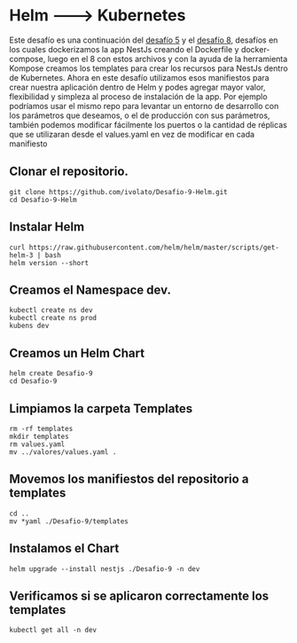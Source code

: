 # Helm ---> Kubernetes
Este desafío es una continuación del [desafío 5](https://github.com/ivolato/desafio_5_docker) y el [desafío 8](https://github.com/ivolato/desafio-8-k8s), desafíos en los cuales dockerizamos la app NestJs creando el Dockerfile y docker-compose, luego en el 8 con estos archivos y con la ayuda de la herramienta Kompose creamos los templates para crear los recursos para NestJs dentro de Kubernetes.
Ahora en este desafío utilizamos esos manifiestos para crear nuestra aplicación dentro de Helm y podes agregar mayor valor, flexibilidad y simpleza al proceso de instalación de la app. Por ejemplo podríamos usar el mismo repo para levantar un entorno de desarrollo con los parámetros que deseamos, o el de producción con sus parámetros, también podemos modificar fácilmente los puertos o la cantidad de réplicas que se utilizaran desde el values.yaml en vez de modificar en cada manifiesto



## Clonar el repositorio.
```
git clone https://github.com/ivolato/Desafio-9-Helm.git
cd Desafio-9-Helm
```

## Instalar Helm
```
curl https://raw.githubusercontent.com/helm/helm/master/scripts/get-helm-3 | bash
helm version --short
```

## Creamos el Namespace dev.
```
kubectl create ns dev
kubectl create ns prod
kubens dev
```
## Creamos un Helm Chart
```
helm create Desafio-9
cd Desafio-9
```

## Limpiamos la carpeta Templates
```
rm -rf templates
mkdir templates
rm values.yaml
mv ../valores/values.yaml .
```
## Movemos los manifiestos del repositorio a templates
```
cd ..
mv *yaml ./Desafio-9/templates
```

## Instalamos el Chart
```
helm upgrade --install nestjs ./Desafio-9 -n dev
```

## Verificamos si se aplicaron correctamente los templates
```
kubectl get all -n dev
```
